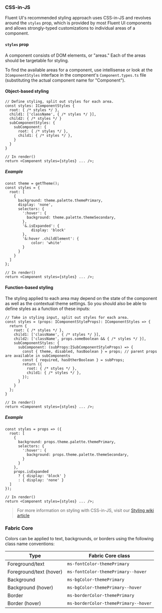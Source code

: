 ### CSS-in-JS

Fluent UI's recommended styling approach uses CSS-in-JS and revolves around the `styles` prop, which is provided by most Fluent UI components and allows strongly-typed customizations to individual areas of a component.

#### `styles` prop

A component consists of DOM elements, or "areas." Each of the areas should be targetable for styling.

To find the available areas for a component, use intellisense or look at the `IComponentStyles` interface in the component's `Component.types.ts` file (substituting the actual component name for "Component").

#### Object-based styling

```tsx
// Define styling, split out styles for each area.
const styles: IComponentStyles {
  root: { /* styles */ },
  child1: ['className', { /* styles */ }],
  child2: { /* styles */ }
  subComponentStyles: {
    subComponent: {
      root: { /* styles */ },
      child1: { /* styles */ },
    }
  }
}

// In render()
return <Component styles={styles} ... />;
```

##### Example

```tsx
const theme = getTheme();
const styles = {
  root: [
    {
      background: theme.palette.themePrimary,
      display: 'none',
      selectors: {
        ':hover': {
          background: theme.palette.themeSecondary,
        },
        '&.isExpanded': {
            display: 'block'
        },
        '&:hover .childElement': {
            color: 'white'
        }
      }
    }
  ]
};

// In render()
return <Component styles={styles} ... />;
```

#### Function-based styling

The styling applied to each area may depend on the state of the component as well as the contextual theme settings. So you should also be able to define styles as a function of these inputs:

```tsx
// Take in styling input, split out styles for each area.
const styles = (props: IComponentStyleProps): IComponentStyles => {
  return {
    root: { /* styles */ },
    child1: ['className', { /* styles */ }],
    child2: ['className', props.someBoolean && { /* styles */ }],
    subComponentStyles: {
      subComponent: (subProps:ISubComponentStyleProps) => {
        const { theme, disabled, hasBoolean } = props; // parent props are available in subComponents
        const { required, hasOtherBoolean } = subProps;
        return ({
          root: { /* styles */ },
          child1: { /* styles */ },
        });
      }
    }
  };
}

// In render()
return <Component styles={styles} ... />;
```

##### Example

```tsx
const styles = props => ({
  root: [
    {
      background: props.theme.palette.themePrimary,
      selectors: {
        ':hover': {
          background: props.theme.palette.themeSecondary,
        }
      }
    },
    props.isExpanded
      ? { display: 'block' }
      : { display: 'none' }
  ]
});

// In render()
return <Component styles={styles} ... />;
```

> For more information on styling with CSS-in-JS, visit our [Styling wiki article](https://github.com/microsoft/fluentui/wiki/Component-Styling)

### Fabric Core

Colors can be applied to text, backgrounds, or borders using the following class name conventions:

| Type                    | Fabric Core class                    |
| ----------------------- | ------------------------------------ |
| Foreground/text         | `ms-fontColor-themePrimary`          |
| Foreground/text (hover) | `ms-fontColor-themePrimary--hover`   |
| Background              | `ms-bgColor-themePrimary`            |
| Background (hover)      | `ms-bgColor-themePrimary--hover`     |
| Border                  | `ms-borderColor-themePrimary`        |
| Border (hover)          | `ms-borderColor-themePrimary--hover` |
